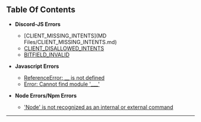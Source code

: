 ## Table Of Contents


- **Discord-JS Errors**
  - [CLIENT_MISSING_INTENTS](MD Files/CLIENT_MISSING_INTENTS.md)
  - [CLIENT_DISALLOWED_INTENTS]()
  - [BITFIELD_INVALID]()

- **Javascript Errors**
  - [ReferenceError: __ is not defined]()
  - [Error: Cannot find module '___']()

- **Node Errors/Npm Errors**
  - ['Node' is not recognized as an internal or external command]()

***



